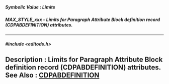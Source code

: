 ##### Symbolic Value : Limits
##### MAX_STYLE_xxx - Limits for Paragraph Attribute Block definition record (CDPABDEFINITION) attributes.
---
##### #include <editods.h>
**Description :**
Limits for Paragraph Attribute Block definition record (CDPABDEFINITION) 
attributes.
**See Also :**
[CDPABDEFINITION](D:/md_files/CDPABDEFINITION.md)
---
